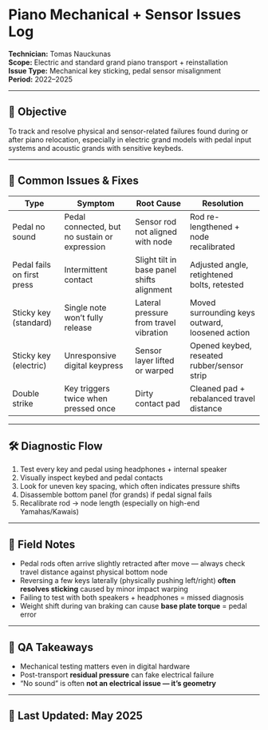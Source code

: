 # Piano Mechanical + Sensor Issues Log  
**Technician:** Tomas Nauckunas  
**Scope:** Electric and standard grand piano transport + reinstallation  
**Issue Type:** Mechanical key sticking, pedal sensor misalignment  
**Period:** 2022–2025

---

## 🎯 Objective

To track and resolve physical and sensor-related failures found during or after piano relocation, especially in electric grand models with pedal input systems and acoustic grands with sensitive keybeds.

---

## 🎹 Common Issues & Fixes

| Type | Symptom | Root Cause | Resolution |
|------|---------|------------|------------|
| Pedal no sound | Pedal connected, but no sustain or expression | Sensor rod not aligned with node | Rod re-lengthened + node recalibrated |
| Pedal fails on first press | Intermittent contact | Slight tilt in base panel shifts alignment | Adjusted angle, retightened bolts, retested |
| Sticky key (standard) | Single note won’t fully release | Lateral pressure from travel vibration | Moved surrounding keys outward, loosened action |
| Sticky key (electric) | Unresponsive digital keypress | Sensor layer lifted or warped | Opened keybed, reseated rubber/sensor strip |
| Double strike | Key triggers twice when pressed once | Dirty contact pad | Cleaned pad + rebalanced travel distance |

---

## 🛠 Diagnostic Flow

1. Test every key and pedal using headphones + internal speaker  
2. Visually inspect keybed and pedal contacts  
3. Look for uneven key spacing, which often indicates pressure shifts  
4. Disassemble bottom panel (for grands) if pedal signal fails  
5. Recalibrate rod → node length (especially on high-end Yamahas/Kawais)

---

## 🧪 Field Notes

- Pedal rods often arrive slightly retracted after move — always check travel distance against physical bottom node  
- Reversing a few keys laterally (physically pushing left/right) **often resolves sticking** caused by minor impact warping  
- Failing to test with both speakers + headphones = missed diagnosis  
- Weight shift during van braking can cause **base plate torque** = pedal error

---

## 🧠 QA Takeaways

- Mechanical testing matters even in digital hardware  
- Post-transport **residual pressure** can fake electrical failure  
- “No sound” is often **not an electrical issue — it’s geometry**

---

## 📅 Last Updated: May 2025
